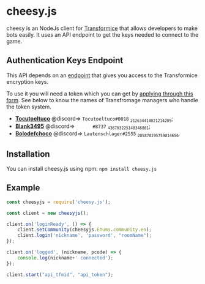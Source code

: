 # cheesy.js

cheesy is an NodeJs client for  [Transformice](https://www.transformice.com/) that allows developers to make bots easily.
It uses an API endpoint to get the keys needed to connect to the game.

## Authentication  Keys Endpoint

This API depends on an [endpoint](https://api.tocu.tk/get_transformice_keys.php) that gives you access to the Transformice encryption keys.

To use it you will need a token which you can get by [applying through this form](https://forms.gle/N6Et1hLGQ9hmg95F6). See below to know the names of Transfromage managers who handle the token system.
- **[Tocutoeltuco](https://github.com/Tocutoeltuco)** @discord=> `Tocutoeltuco#0018` <sub>`212634414021214209`</sub>;
- **[Blank3495](https://github.com/Blank3495)** @discord=> `󠂪󠂪 󠂪󠂪 󠂪󠂪󠂪󠂪 󠂪󠂪 󠂪󠂪󠂪󠂪 󠂪󠂪 󠂪󠂪#8737` <sub>`436703225140346881`</sub>;
- **[Bolodefchoco](https://github.com/Lautenschlager-id)** @discord=> `Lautenschlager#2555` <sub>`285878295759814656`</sub>.

## Installation

You can install cheesy.js using npm:
`npm install cheesy.js`

## Example

```js
const cheesyjs = require('cheesy.js');

const client = new cheesyjs();

client.on('loginReady', () => {
	client.setCommunity(cheesyjs.Enums.community.en);
	client.login('nickname', 'password', "roomName");
});

client.on('logged', (nickname, pcode) => {
	console.log(nickname+' connected');
});

client.start("api_tfmid", "api_token");
```
